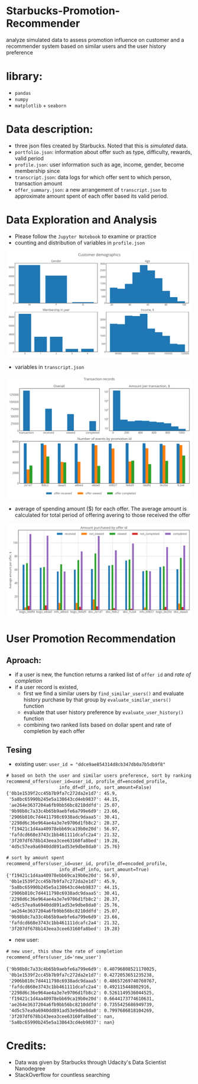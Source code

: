 # Starbucks-Promotion-Recommender
analyze simulated data to assess promotion influence on customer and a recommender system based on similar users and the user history preference

# library:
- `pandas`
- `numpy`
- `matplotlib` + `seaborn`

# Data description:
- three json files created by Starbucks. Noted that this is *simulated* data.
- `portfolio.json`: information about offer such as type, difficulty, rewards, valid period
- `profile.json`: user information such as age, income, gender, become membership since
- `transcript.json`: data logs for which offer sent to which person, transaction amount
- `offer_summary.json`: a new arrangement of `transcript.json` to approximate amount spent of each offer based its valid period.

# Data Exploration and Analysis
- Please follow the `Jupyter Notebook` to examine or practice
- counting and distribution of variables in `profile.json`
<p>
  <img src='./img/profile.png'>
</p>

- variables in `transcript.json`
<p>
  <img src='./img/transaction.png'>
</p>

- average of spending amount ($) for each offer. The average amount is calculated for total period of offering avering to those received the offer
<p>
  <img src='./img/count_event.png'>
</p>

# User Promotion Recommendation
## Aproach:
- if a user is new, the function returns a ranked list of `offer id` and *rate of completion*
- if a user record is existed, 
    - first we find a similar users by `find_similar_users()` and evaluate history purchase by that group by `evaluate_similar_users()` function
    - evaluate that user history preference by `evaluate_user_history()` function
    - combining two ranked lists based on dollar spent and rate of completion by each offer

## Tesing
- existing user:
`user_id = "ddce9ae854314d8cb347db0a7b5db9f8"`
```
# based on both the user and similar users preference, sort by ranking
recommend_offers(user_id=user_id, profile_df=encoded_profile, 
                    info_df=df_info, sort_amount=False)
{'0b1e1539f2cc45b7b9fa7c272da2e1d7': 45.9,
 '5a8bc65990b245e5a138643cd4eb9837': 44.15,
 'ae264e3637204a6fb9bb56bc8210ddfd': 25.07,
 '9b98b8c7a33c4b65b9aebfe6a799e6d9': 23.66,
 '2906b810c7d4411798c6938adc9daaa5': 30.41,
 '2298d6c36e964ae4a3e7e9706d1fb8c2': 28.37,
 'f19421c1d4aa40978ebb69ca19b0e20d': 56.97,
 'fafdcd668e3743c1bb461111dcafc2a4': 21.32,
 '3f207df678b143eea3cee63160fa8bed': 19.28,
 '4d5c57ea9a6940dd891ad53e9dbe8da0': 25.76}                
```
```
# sort by amount spent
recommend_offers(user_id=user_id, profile_df=encoded_profile, 
                    info_df=df_info, sort_amount=True)
{'f19421c1d4aa40978ebb69ca19b0e20d': 56.97,
 '0b1e1539f2cc45b7b9fa7c272da2e1d7': 45.9,
 '5a8bc65990b245e5a138643cd4eb9837': 44.15,
 '2906b810c7d4411798c6938adc9daaa5': 30.41,
 '2298d6c36e964ae4a3e7e9706d1fb8c2': 28.37,
 '4d5c57ea9a6940dd891ad53e9dbe8da0': 25.76,
 'ae264e3637204a6fb9bb56bc8210ddfd': 25.07,
 '9b98b8c7a33c4b65b9aebfe6a799e6d9': 23.66,
 'fafdcd668e3743c1bb461111dcafc2a4': 21.32,
 '3f207df678b143eea3cee63160fa8bed': 19.28}
```
- new user:
```
# new user, this show the rate of completion 
recommend_offers(user_id='new_user')

{'9b98b8c7a33c4b65b9aebfe6a799e6d9': 0.40796808521170025,
 '0b1e1539f2cc45b7b9fa7c272da2e1d7': 0.4272053651235238,
 '2906b810c7d4411798c6938adc9daaa5': 0.48657269740760767,
 'fafdcd668e3743c1bb461111dcafc2a4': 0.492115448802916,
 '2298d6c36e964ae4a3e7e9706d1fb8c2': 0.5261149536044525,
 'f19421c1d4aa40978ebb69ca19b0e20d': 0.6644173774610631,
 'ae264e3637204a6fb9bb56bc8210ddfd': 0.7355425686949739,
 '4d5c57ea9a6940dd891ad53e9dbe8da0': 0.7997686818104269,
 '3f207df678b143eea3cee63160fa8bed': nan,
 '5a8bc65990b245e5a138643cd4eb9837': nan}

```

# Credits:
- Data was given by Starbucks through Udacity's Data Scientist Nanodegree
- StackOverflow for countless searching


